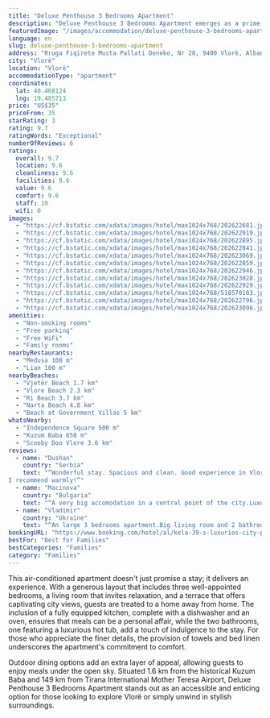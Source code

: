 ```yaml
---
title: "Deluxe Penthouse 3 Bedrooms Apartment"
description: "Deluxe Penthouse 3 Bedrooms Apartment emerges as a prime choice for travelers seeking a blend of comfort and convenience in Vlorë."
featuredImage: "/images/accommodation/deluxe-penthouse-3-bedrooms-apartment-202622681.jpg"
language: en
slug: deluxe-penthouse-3-bedrooms-apartment
address: "Rruga Fiqirete Musta Pallati Deneko, Nr 28, 9400 Vlorë, Albania"
city: "Vlorë"
location: "Vlorë"
accommodationType: "apartment"
coordinates:
  lat: 40.468124
  lng: 19.485713
price: "US$35"
priceFrom: 35
starRating: 3
rating: 9.7
ratingWords: "Exceptional"
numberOfReviews: 6
ratings:
  overall: 9.7
  location: 9.6
  cleanliness: 9.6
  facilities: 9.6
  value: 9.6
  comfort: 9.6
  staff: 10
  wifi: 0
images:
  - "https://cf.bstatic.com/xdata/images/hotel/max1024x768/202622681.jpg?k=b91bc062343d5ddf0a06e0b5116a72074c3efe5886a5cb96bcfb0d24798de36f&o=&hp=1"
  - "https://cf.bstatic.com/xdata/images/hotel/max1024x768/202622919.jpg?k=beadd5ea212f78f20bfae4842c6ed6d890cd160146180fa814e06a8f32d49a14&o=&hp=1"
  - "https://cf.bstatic.com/xdata/images/hotel/max1024x768/202622895.jpg?k=e7ba78da0c86fe1117c3459d2a82a330e97645c5ecddf3e165be995d6c6498df&o=&hp=1"
  - "https://cf.bstatic.com/xdata/images/hotel/max1024x768/202622841.jpg?k=08dcd46f1da41ced4431a70f060968529150e1d10a3c3a768a5c107b66825f06&o=&hp=1"
  - "https://cf.bstatic.com/xdata/images/hotel/max1024x768/202623069.jpg?k=afe054fcc32659fd463e8ec80e13d7a229a8522952c88ea696d8f71f424dcd85&o=&hp=1"
  - "https://cf.bstatic.com/xdata/images/hotel/max1024x768/202622859.jpg?k=7b8f2b970259b1c547bcaf4e45bf2e3c053d10cf94450769e88eca58cd55ea14&o=&hp=1"
  - "https://cf.bstatic.com/xdata/images/hotel/max1024x768/202622946.jpg?k=87966a00c216a427fc792d87587976b460c97449ceb4850454f68ef299992483&o=&hp=1"
  - "https://cf.bstatic.com/xdata/images/hotel/max1024x768/202623028.jpg?k=b26541be4c99629319a95f14befc99339452555edb37c3327eca802ce563726e&o=&hp=1"
  - "https://cf.bstatic.com/xdata/images/hotel/max1024x768/202622929.jpg?k=75631449648e28e16f1f798e57301e07c57be0aea690a902bc1293a4f7104528&o=&hp=1"
  - "https://cf.bstatic.com/xdata/images/hotel/max1024x768/518578103.jpg?k=c1ad3aae185cdb3bafc6a1d196aaad00fa0e6578f86a4d6d50fd96ee93b173fb&o=&hp=1"
  - "https://cf.bstatic.com/xdata/images/hotel/max1024x768/202622796.jpg?k=4ca87c1e0c88cd59f71b8ae5723d2f996526d3324b4f931520ff5441be34d894&o=&hp=1"
  - "https://cf.bstatic.com/xdata/images/hotel/max1024x768/202623096.jpg?k=1e3082da6d8cd2036125795ae40ad70ee5563999dd5db4831f8343e7d7f9946b&o=&hp=1"
amenities:
  - "Non-smoking rooms"
  - "Free parking"
  - "Free WiFi"
  - "Family rooms"
nearbyRestaurants:
  - "Medusa 100 m"
  - "Lian 100 m"
nearbyBeaches:
  - "Vjetër Beach 1.7 km"
  - "Vlore Beach 2.3 km"
  - "Ri Beach 3.7 km"
  - "Narta Beach 4.8 km"
  - "Beach at Government Villas 5 km"
whatsNearby:
  - "Independence Square 500 m"
  - "Kuzum Baba 650 m"
  - "Scooby Doo Vlore 3.6 km"
reviews:
  - name: "Dushan"
    country: "Serbia"
    text: "“Wonderful stay. Spacious and clean. Good experience in Vlora.Full finished kitchen and 2 bathroom's.
I recommend warmly!”"
  - name: "Macinova"
    country: "Bulgaria"
    text: "“A very big accomodation in a central point of the city.Luxury equipment everywhere.Spacious veranda, strong wifi.We enjoyed our time!”"
  - name: "Vladimir"
    country: "Ukraine"
    text: "“An large 3 bedrooms apartment.Big living room and 2 bathroos. Everything was perfect and clean.Easy parking, close to the center,but between the two beaches.We enjoyed our stay.Perfect for big families or group.”"
bookingURL: "https://www.booking.com/hotel/al/kela-39-s-luxurios-city-penthouse.en-gb.html?aid=8035640"
bestFor: "Best for Families"
bestCategories: "Families"
category: "Families"
---
```


This air-conditioned apartment doesn't just promise a stay; it delivers an experience. With a generous layout that includes three well-appointed bedrooms, a living room that invites relaxation, and a terrace that offers captivating city views, guests are treated to a home away from home. The inclusion of a fully equipped kitchen, complete with a dishwasher and an oven, ensures that meals can be a personal affair, while the two bathrooms, one featuring a luxurious hot tub, add a touch of indulgence to the stay. For those who appreciate the finer details, the provision of towels and bed linen underscores the apartment's commitment to comfort.

Outdoor dining options add an extra layer of appeal, allowing guests to enjoy meals under the open sky. Situated 1.6 km from the historical Kuzum Baba and 149 km from Tirana International Mother Teresa Airport, Deluxe Penthouse 3 Bedrooms Apartment stands out as an accessible and enticing option for those looking to explore Vlorë or simply unwind in stylish surroundings.